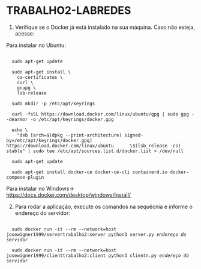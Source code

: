 # TRABALHO2-LABREDES

1) Verifique se o Docker já está instalado na sua máquina. Caso não esteja, acesse:

Para instalar no Ubuntu:
<div></div>
<code>
  sudo apt-get update
</code><div></div>
<code>
  sudo apt-get install \
    ca-certificates \
    curl \
    gnupg \
    lsb-release
</code><div></div><div></div>
<code>
  sudo mkdir -p /etc/apt/keyrings
</code><div></div>
<code>
  curl -fsSL https://download.docker.com/linux/ubuntu/gpg | sudo gpg --dearmor -o /etc/apt/keyrings/docker.gpg
</code><div></div>
<code>
  echo \
    "deb [arch=$(dpkg --print-architecture) signed-by=/etc/apt/keyrings/docker.gpg] https://download.docker.com/linux/ubuntu      \$(lsb_release -cs) stable" | sudo tee /etc/apt/sources.list.d/docker.list > /dev/null
</code><div></div>
<code>
  sudo apt-get update
</code><div></div>
<code>
  sudo apt-get install docker-ce docker-ce-cli containerd.io docker-compose-plugin
</code>

Para instalar no Windows-> https://docs.docker.com/desktop/windows/install/


2) Para rodar a aplicação, execute os comandos na sequêcnia e informe o endereço do servidor:

<code>
  sudo docker run -it --rm --network=host josewigner1999/servertrabalho2:server python3 server.py <i>endereço do servidor</i>
</code>
<div></div>
<code>
  sudo docker run -it --rm --network=host josewigner1999/clienttrabalho2:client python3 clientn.py <i>endereço do servidor</i>
</code>
